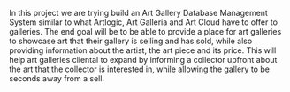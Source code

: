 In this project we are trying build an Art Gallery Database Management System similar to what
Artlogic, Art Galleria and Art Cloud have to offer to galleries. The end goal will be to be able to
provide a place for art galleries to showcase art that their gallery is selling and has sold, while
also providing information about the artist, the art piece and its price. This will help art galleries
cliental to expand by informing a collector upfront about the art that the collector is interested in,
while allowing the gallery to be seconds away from a sell.
